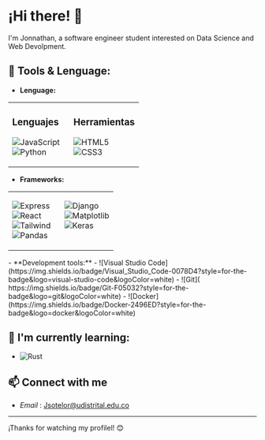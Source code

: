 # ¡Hi there! 👋

I'm Jonnathan, a software engineer student interested on Data Science and Web Devolpment.

## 🔧 Tools & Lenguage:
- **Lenguage:**
<table>
  <tr>
    <td style="vertical-align: top; padding-right: 20px;">
      <h3>Lenguajes</h3>
      <ul style="list-style-type: none; padding-left: 0;">
        <li><img src="https://img.shields.io/badge/JavaScript-F7DF1E?style=for-the-badge&logo=javascript&logoColor=black" alt="JavaScript"></li>
        <li><img src="https://img.shields.io/badge/Python-3776AB?style=for-the-badge&logo=python&logoColor=white" alt="Python"></li>
      </ul>
    </td>
    <td style="vertical-align: top;">
      <h3>Herramientas</h3>
      <ul style="list-style-type: none; padding-left: 0;">
                <li><img src="https://img.shields.io/badge/HTML5-E34F26?style=for-the-badge&logo=html5&logoColor=white" alt="HTML5"></li>
        <li><img src="https://img.shields.io/badge/CSS3-1572B6?style=for-the-badge&logo=css3&logoColor=white" alt="CSS3"></li>
      </ul>
    </td>
  </tr>
</table>


- **Frameworks:**
<table> <tr> <td style="vertical-align: top; padding-right: 20px;">  <ul style="list-style-type: none; padding-left: 0;"> <li><img src="https://img.shields.io/badge/Express-000000?style=for-the-badge&logo=express&logoColor=white" alt="Express"></li> <li><img src="https://img.shields.io/badge/React-20232A?style=for-the-badge&logo=react&logoColor=61DAFB" alt="React"></li> <li><img src="https://img.shields.io/badge/Tailwind-38B2AC?style=for-the-badge&logo=tailwind-css&logoColor=white" alt="Tailwind"></li> <li><img src="https://img.shields.io/badge/Pandas-150458?style=for-the-badge&logo=pandas&logoColor=white" alt="Pandas"></li> </ul> </td> <td style="vertical-align: top;"> <ul style="list-style-type: none; padding-left: 0;"> <li><img src="https://img.shields.io/badge/Django-092E20?style=for-the-badge&logo=django&logoColor=white" alt="Django"></li> <li><img src="https://img.shields.io/badge/Matplotlib-3776AB?style=for-the-badge&logo=matplotlib&logoColor=white" alt="Matplotlib"></li> <li><img src="https://img.shields.io/badge/Keras-D00000?style=for-the-badge&logo=keras&logoColor=white" alt="Keras"></li> </ul> </td> </tr> </table>
- **Development tools:** 
	- ![Visual Studio Code](https://img.shields.io/badge/Visual_Studio_Code-0078D4?style=for-the-badge&logo=visual-studio-code&logoColor=white)
	-  ![Git]( https://img.shields.io/badge/Git-F05032?style=for-the-badge&logo=git&logoColor=white)
	- ![Docker](https://img.shields.io/badge/Docker-2496ED?style=for-the-badge&logo=docker&logoColor=white)


## 🌱 I'm currently learning:
- ![Rust](https://img.shields.io/badge/Rust-000000?style=for-the-badge&logo=rust&logoColor=white)


## 📫 Connect with me
- *Email* : Jsotelor@udistrital.edu.co
---

¡Thanks for watching my profilel! 😊

